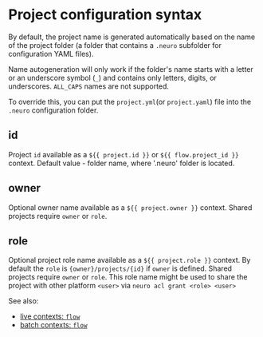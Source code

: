 # Project configuration syntax

By default, the project name is generated automatically based on the name of the project folder \(a folder that contains a `.neuro` subfolder for configuration YAML files\).

Name autogeneration will only work if the folder's name starts with a letter or an underscore symbol \(`_`\) and contains only letters, digits, or underscores. `ALL_CAPS` names are not supported.

To override this, you can put the `project.yml`\(or `project.yaml`\) file into the `.neuro` configuration folder.

## id

Project `id` available as a `${{ project.id }}` or `${{ flow.project_id }}` context.
Default value - folder name, where '.neuro' folder is located.

## owner

Optional owner name available as a `${{ project.owner }}` context. Shared projects require `owner` or `role`.

## role

Optional project role name available as a `${{ project.role }}` context. By default the `role` is `{owner}/projects/{id}` if `owner` is defined. Shared projects require `owner` or `role`.
This role name might be used to share the project with other platform `<user>` via `neuro acl grant <role> <user>`

See also:

* [live contexts: `flow`](live-contexts.md#project-context)
* [batch contexts: `flow`](batch-contexts.md#project-context)

